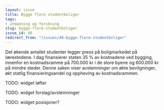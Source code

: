 ```yaml
---
layout: issue
title: Bygge flere studentboliger
tags:
- utdanning og forskning
slug: bygge-flere-studentboliger
issue_id: 48
redirect_from: "/issues/48-bygge-flere-studentboliger"
---
```


Det økende antallet studenter legger press på boligmarkedet på lærestedene. I dag finansierer staten 35 % av kostnadene ved bygging, innenfor en kostnadsramme på 700.000 kr i de store byene og 600.000 kr på mindre steder. Denne saken viser avstemninger om økte bevilgninger, økt statlig finansieringsandel og oppheving av kostnadsrammen.

TODO: widget løfter

TODO: widget forslag/avstemninger

TODO: widget posisjoner?

